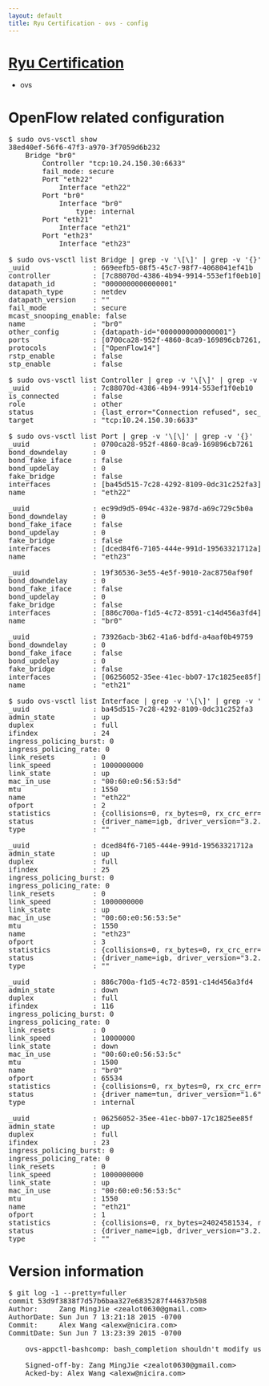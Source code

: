 ```yaml
---
layout: default
title: Ryu Certification - ovs - config
---
```

# [Ryu Certification](http://osrg.github.io/ryu/certification.html)
* ovs 

# OpenFlow related configuration
<pre>
$ sudo ovs-vsctl show
38ed40ef-56f6-47f3-a970-3f7059d6b232
    Bridge "br0"
        Controller "tcp:10.24.150.30:6633"
        fail_mode: secure
        Port "eth22"
            Interface "eth22"
        Port "br0"
            Interface "br0"
                type: internal
        Port "eth21"
            Interface "eth21"
        Port "eth23"
            Interface "eth23"

$ sudo ovs-vsctl list Bridge | grep -v '\[\]' | grep -v '{}'
_uuid               : 669eefb5-08f5-45c7-98f7-4068041ef41b
controller          : [7c88070d-4386-4b94-9914-553ef1f0eb10]
datapath_id         : "0000000000000001"
datapath_type       : netdev
datapath_version    : "<built-in>"
fail_mode           : secure
mcast_snooping_enable: false
name                : "br0"
other_config        : {datapath-id="0000000000000001"}
ports               : [0700ca28-952f-4860-8ca9-169896cb7261, 19f36536-3e55-4e5f-9010-2ac8750af90f, 73926acb-3b62-41a6-bdfd-a4aaf0b49759, ec99d9d5-094c-432e-987d-a69c729c5b0a]
protocols           : ["OpenFlow14"]
rstp_enable         : false
stp_enable          : false

$ sudo ovs-vsctl list Controller | grep -v '\[\]' | grep -v '{}'
_uuid               : 7c88070d-4386-4b94-9914-553ef1f0eb10
is_connected        : false
role                : other
status              : {last_error="Connection refused", sec_since_disconnect="2", state=BACKOFF}
target              : "tcp:10.24.150.30:6633"

$ sudo ovs-vsctl list Port | grep -v '\[\]' | grep -v '{}'
_uuid               : 0700ca28-952f-4860-8ca9-169896cb7261
bond_downdelay      : 0
bond_fake_iface     : false
bond_updelay        : 0
fake_bridge         : false
interfaces          : [ba45d515-7c28-4292-8109-0dc31c252fa3]
name                : "eth22"

_uuid               : ec99d9d5-094c-432e-987d-a69c729c5b0a
bond_downdelay      : 0
bond_fake_iface     : false
bond_updelay        : 0
fake_bridge         : false
interfaces          : [dced84f6-7105-444e-991d-19563321712a]
name                : "eth23"

_uuid               : 19f36536-3e55-4e5f-9010-2ac8750af90f
bond_downdelay      : 0
bond_fake_iface     : false
bond_updelay        : 0
fake_bridge         : false
interfaces          : [886c700a-f1d5-4c72-8591-c14d456a3fd4]
name                : "br0"

_uuid               : 73926acb-3b62-41a6-bdfd-a4aaf0b49759
bond_downdelay      : 0
bond_fake_iface     : false
bond_updelay        : 0
fake_bridge         : false
interfaces          : [06256052-35ee-41ec-bb07-17c1825ee85f]
name                : "eth21"

$ sudo ovs-vsctl list Interface | grep -v '\[\]' | grep -v '{}'
_uuid               : ba45d515-7c28-4292-8109-0dc31c252fa3
admin_state         : up
duplex              : full
ifindex             : 24
ingress_policing_burst: 0
ingress_policing_rate: 0
link_resets         : 0
link_speed          : 1000000000
link_state          : up
mac_in_use          : "00:60:e0:56:53:5d"
mtu                 : 1550
name                : "eth22"
ofport              : 2
statistics          : {collisions=0, rx_bytes=0, rx_crc_err=0, rx_dropped=0, rx_errors=0, rx_frame_err=0, rx_over_err=0, rx_packets=0, tx_bytes=18089315792, tx_dropped=0, tx_errors=0, tx_packets=12064077}
status              : {driver_name=igb, driver_version="3.2.10-k", firmware_version="2.10-9"}
type                : ""

_uuid               : dced84f6-7105-444e-991d-19563321712a
admin_state         : up
duplex              : full
ifindex             : 25
ingress_policing_burst: 0
ingress_policing_rate: 0
link_resets         : 0
link_speed          : 1000000000
link_state          : up
mac_in_use          : "00:60:e0:56:53:5e"
mtu                 : 1550
name                : "eth23"
ofport              : 3
statistics          : {collisions=0, rx_bytes=0, rx_crc_err=0, rx_dropped=0, rx_errors=0, rx_frame_err=0, rx_over_err=0, rx_packets=0, tx_bytes=1176922500, tx_dropped=0, tx_errors=0, tx_packets=784615}
status              : {driver_name=igb, driver_version="3.2.10-k", firmware_version="2.10-9"}
type                : ""

_uuid               : 886c700a-f1d5-4c72-8591-c14d456a3fd4
admin_state         : down
duplex              : full
ifindex             : 116
ingress_policing_burst: 0
ingress_policing_rate: 0
link_resets         : 0
link_speed          : 10000000
link_state          : down
mac_in_use          : "00:60:e0:56:53:5c"
mtu                 : 1500
name                : "br0"
ofport              : 65534
statistics          : {collisions=0, rx_bytes=0, rx_crc_err=0, rx_dropped=0, rx_errors=0, rx_frame_err=0, rx_over_err=0, rx_packets=0, tx_bytes=0, tx_dropped=0, tx_errors=0, tx_packets=0}
status              : {driver_name=tun, driver_version="1.6", firmware_version="N/A"}
type                : internal

_uuid               : 06256052-35ee-41ec-bb07-17c1825ee85f
admin_state         : up
duplex              : full
ifindex             : 23
ingress_policing_burst: 0
ingress_policing_rate: 0
link_resets         : 0
link_speed          : 1000000000
link_state          : up
mac_in_use          : "00:60:e0:56:53:5c"
mtu                 : 1550
name                : "eth21"
ofport              : 1
statistics          : {collisions=0, rx_bytes=24024581534, rx_crc_err=0, rx_dropped=0, rx_errors=0, rx_frame_err=0, rx_over_err=0, rx_packets=16026376, tx_bytes=0, tx_dropped=0, tx_errors=0, tx_packets=0}
status              : {driver_name=igb, driver_version="3.2.10-k", firmware_version="2.10-9"}
type                : ""
</pre>

# Version information
<pre>
$ git log -1 --pretty=fuller
commit 53d9f3838f7d57b6baa327e6835287f44637b508
Author:     Zang MingJie &lt;zealot0630@gmail.com&gt;
AuthorDate: Sun Jun 7 13:21:18 2015 -0700
Commit:     Alex Wang &lt;alexw@nicira.com&gt;
CommitDate: Sun Jun 7 13:23:39 2015 -0700

    ovs-appctl-bashcomp: bash_completion shouldn't modify user environment.
    
    Signed-off-by: Zang MingJie &lt;zealot0630@gmail.com&gt;
    Acked-by: Alex Wang &lt;alexw@nicira.com&gt;
</pre>
